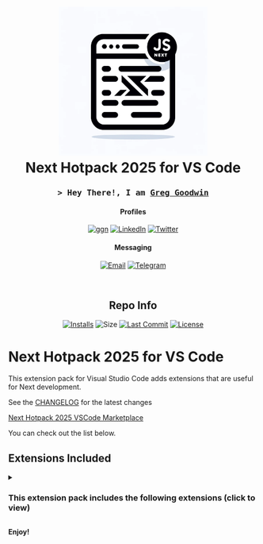<div align="center">
 <h1><img alt="next Logo" src="https://raw.githubusercontent.com/ggoodwin/next-hotpack/master/icon.webp" height="300" /><br />
  Next Hotpack 2025 for VS Code
 </h1>

<h3 align="center">
  <samp>&gt; Hey There!, I am
    <b><a target="_blank" href="https://www.greggoodwin.com">Greg Goodwin</a></b>
  </samp>
</h3>

<div align="center">

#### Profiles

[![ggn](https://img.shields.io/badge/ggn.dev-663399?style=for-the-badge&logo=gatsby&logoColor=white)](https://ggn.dev)
[![LinkedIn](https://img.shields.io/badge/LinkedIn-0077B5?style=for-the-badge&logo=linkedin&logoColor=white)](https://ggn.sh/li)
[![Twitter](https://img.shields.io/badge/Twitter-000000?style=for-the-badge&logo=x&logoColor=white)](https://ggn.sh/x)

#### Messaging

[![Email](https://img.shields.io/badge/Email-30B980.svg?style=for-the-badge&logo=Minutemailer&logoColor=white)](mailto:gh@ggn.dev)
[![Telegram](https://img.shields.io/badge/Telegram-2CA5E0?style=for-the-badge&logo=telegram&logoColor=white)](https://ggn.sh/tg)

</div>
<br>

<h2>Repo Info</h2>

[![Installs](https://img.shields.io/visual-studio-marketplace/i/ggoodwin.next-hotpack)](https://img.shields.io/visual-studio-marketplace/i/ggoodwin.next-hotpack) ![Size](https://img.shields.io/github/languages/code-size/ggoodwin/next-hotpack) [![Last Commit](https://img.shields.io/github/last-commit/ggoodwin/next-hotpack)](https://github.com/ggoodwin/next-hotpack/commits/master) [![License](https://img.shields.io/github/license/ggoodwin/next-hotpack)](https://github.com/ggoodwin/next-hotpack/blob/master/LICENSE.md)

</div>

# Next Hotpack 2025 for VS Code

This extension pack for Visual Studio Code adds extensions that are useful for Next development.

See the [CHANGELOG](CHANGELOG.md) for the latest changes

[Next Hotpack 2025 VSCode Marketplace](https://marketplace.visualstudio.com/items?itemName=ggoodwin.next-hotpack)

You can check out the list below.

## Extensions Included

<details>
  <summary><h3>This extension pack includes the following extensions (click to view)</h3></summary>

| Extension                | Stats                                                                                                                                                                     |
| ------------------------ | ------------------------------------------------------------------------------------------------------------------------------------------------------------------------- |
| Prettier                 | [![Installs](https://img.shields.io/visual-studio-marketplace/i/esbenp.prettier-vscode)](https://marketplace.visualstudio.com/items?itemName=esbenp.prettier-vscode)       |
| ESLint                   | [![Installs](https://img.shields.io/visual-studio-marketplace/i/dbaeumer.vscode-eslint)](https://marketplace.visualstudio.com/items?itemName=dbaeumer.vscode-eslint)       |
| HTML CSS Support         | [![Installs](https://img.shields.io/visual-studio-marketplace/i/ecmel.vscode-html-css)](https://marketplace.visualstudio.com/items?itemName=ecmel.vscode-html-css)         |
| Path Intellisense        | [![Installs](https://img.shields.io/visual-studio-marketplace/i/christian-kohler.path-intellisense)](https://marketplace.visualstudio.com/items?itemName=christian-kohler.path-intellisense) |
| Markdown All in One      | [![Installs](https://img.shields.io/visual-studio-marketplace/i/yzhang.markdown-all-in-one)](https://marketplace.visualstudio.com/items?itemName=yzhang.markdown-all-in-one) |
| NPM Intellisense         | [![Installs](https://img.shields.io/visual-studio-marketplace/i/christian-kohler.npm-intellisense)](https://marketplace.visualstudio.com/items?itemName=christian-kohler.npm-intellisense) |
| Tailwind Intellisense    | [![Installs](https://img.shields.io/visual-studio-marketplace/i/bradlc.vscode-tailwindcss)](https://marketplace.visualstudio.com/items?itemName=bradlc.vscode-tailwindcss) |
| Better Comments          | [![Installs](https://img.shields.io/visual-studio-marketplace/i/aaron-bond.better-comments)](https://marketplace.visualstudio.com/items?itemName=aaron-bond.better-comments) |
| Error Lens               | [![Installs](https://img.shields.io/visual-studio-marketplace/i/usernamehw.errorlens)](https://marketplace.visualstudio.com/items?itemName=usernamehw.errorlens) |
| gitignore                | [![Installs](https://img.shields.io/visual-studio-marketplace/i/codezombiech.gitignore)](https://marketplace.visualstudio.com/items?itemName=codezombiech.gitignore) |
| Auto Import              | [![Installs](https://img.shields.io/visual-studio-marketplace/i/steoates.autoimport)](https://marketplace.visualstudio.com/items?itemName=steoates.autoimport)             |
| Bookmarks                | [![Installs](https://img.shields.io/visual-studio-marketplace/i/alefragnani.bookmarks)](https://marketplace.visualstudio.com/items?itemName=alefragnani.bookmarks) |
| Prettier ESLint          | [![Installs](https://img.shields.io/visual-studio-marketplace/i/rvest.vs-code-prettier-eslint)](https://marketplace.visualstudio.com/items?itemName=rvest.vs-code-prettier-eslint) |
| Jest                     | [![Installs](https://img.shields.io/visual-studio-marketplace/i/orta.vscode-jest)](https://marketplace.visualstudio.com/items?itemName=orta.vscode-jest)                   |
| Search Node Modules      | [![Installs](https://img.shields.io/visual-studio-marketplace/i/jasonnutter.search-node-modules)](https://marketplace.visualstudio.com/items?itemName=jasonnutter.search-node-modules) |
| Version Lens             | [![Installs](https://img.shields.io/visual-studio-marketplace/i/pflannery.vscode-versionlens)](https://marketplace.visualstudio.com/items?itemName=pflannery.vscode-versionlens) |
| Pretty TS Errors         | [![Installs](https://img.shields.io/visual-studio-marketplace/i/yoavbls.pretty-ts-errors)](https://marketplace.visualstudio.com/items?itemName=yoavbls.pretty-ts-errors)   |
| PostCSS                  | [![Installs](https://img.shields.io/visual-studio-marketplace/i/csstools.postcss)](https://marketplace.visualstudio.com/items?itemName=csstools.postcss)                   |
| TypeScript Importer      | [![Installs](https://img.shields.io/visual-studio-marketplace/i/pmneo.tsimporter)](https://marketplace.visualstudio.com/items?itemName=pmneo.tsimporter)                   |
| Move TS                  | [![Installs](https://img.shields.io/visual-studio-marketplace/i/stringham.move-ts)](https://marketplace.visualstudio.com/items?itemName=stringham.move-ts)                 |
| Paste JSON as Code       | [![Installs](https://img.shields.io/visual-studio-marketplace/i/doggy8088.quicktype-refresh)](https://marketplace.visualstudio.com/items?itemName=bengreenier.doggy8088.quicktype-refresh) |
| Node Readme              | [![Installs](https://img.shields.io/visual-studio-marketplace/i/bengreenier.vscode-node-readme)](https://marketplace.visualstudio.com/items?itemName=bengreenier.vscode-node-readme) |
| LibMan Tools             | [![Installs](https://img.shields.io/visual-studio-marketplace/i/adrianwilczynski.libman)](https://marketplace.visualstudio.com/items?itemName=adrianwilczynski.libman) |
| Dotenv Official +Vault   | [![Installs](https://img.shields.io/visual-studio-marketplace/i/dotenv.dotenv-vscode)](https://marketplace.visualstudio.com/items?itemName=dotenv.dotenv-vscode) |
| Peek Hidden Files        | [![Installs](https://img.shields.io/visual-studio-marketplace/i/adrianwilczynski.toggle-hidden)](https://marketplace.visualstudio.com/items?itemName=adrianwilczynski.toggle-hidden) |
| Better Folding           | [![Installs](https://img.shields.io/visual-studio-marketplace/i/mohammadbaqer.better-folding)](https://marketplace.visualstudio.com/items?itemName=bengreenier.mohammadbaqer.better-folding) |

</details>

**Enjoy!**

